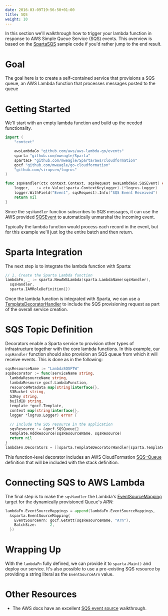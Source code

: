 ```yaml
---
date: 2016-03-09T19:56:50+01:00
title: SQS
weight: 10
---
```



In this section we'll walkthrough how to trigger your lambda function in response to AWS Simple Queue Service (SQS) events.  This overview is based on the [SpartaSQS](https://github.com/mweagle/SpartaSQS) sample code if you'd rather jump to the end result.

# Goal

The goal here is to create a self-contained service that provisions a SQS queue, an AWS Lambda function that processes messages posted to the queue

# Getting Started

We'll start with an empty lambda function and build up the needed functionality.

```go
import (
	"context"

	awsLambdaGo "github.com/aws/aws-lambda-go/events"
	sparta "github.com/mweagle/Sparta"
	spartaCF "github.com/mweagle/Sparta/aws/cloudformation"
	gocf "github.com/mweagle/go-cloudformation"
	"github.com/sirupsen/logrus"
)

func sqsHandler(ctx context.Context, sqsRequest awsLambdaGo.SQSEvent) error {
	logger, _ := ctx.Value(sparta.ContextKeyLogger).(*logrus.Logger)
	logger.WithField("Event", sqsRequest).Info("SQS Event Received")
	return nil
}
```

Since the `sqsHandler` function subscribes to SQS messages, it can use the AWS provided [SQSEvent](https://godoc.org/github.com/aws/aws-lambda-go/events#SQSEvent) to automatically unmarshal the incoming event.

Typically the lambda function would process each record in the event, but for this example we'll just log the entire batch and then return.

# Sparta Integration

The next step is to integrate the lambda function with Sparta:

```go
// 1. Create the Sparta Lambda function
lambdaFn, _ := sparta.NewAWSLambda(sparta.LambdaName(sqsHandler),
  sqsHandler,
  sparta.IAMRoleDefinition{})
```

Once the lambda function is integrated with Sparta, we can use a [TemplateDecoratorHandler](https://godoc.org/github.com/mweagle/Sparta#TemplateDecoratorHandler) to include the SQS provisioning request as part of the overall service creation.

# SQS Topic Definition

Decorators enable a Sparta service to provision other types of infrastructure together with the core lambda functions. In this example, our `sqsHandler` function should also provision an SQS queue from which it will receive events. This is done as in the following:

```go
sqsResourceName := "LambdaSQSFTW"
sqsDecorator := func(serviceName string,
  lambdaResourceName string,
  lambdaResource gocf.LambdaFunction,
  resourceMetadata map[string]interface{},
  S3Bucket string,
  S3Key string,
  buildID string,
  template *gocf.Template,
  context map[string]interface{},
  logger *logrus.Logger) error {

  // Include the SQS resource in the application
  sqsResource := &gocf.SQSQueue{}
  template.AddResource(sqsResourceName, sqsResource)
  return nil
}
lambdaFn.Decorators = []sparta.TemplateDecoratorHandler{sparta.TemplateDecoratorHookFunc(sqsDecorator)}
```

This function-level decorator includes an AWS CloudFormation [SQS::Queue](https://docs.aws.amazon.com/AWSCloudFormation/latest/UserGuide/aws-properties-sqs-queues.html) definition that will be included with the stack definition.

# Connecting SQS to AWS Lambda

The final step is to make the `sqsHandler` the Lambda's [EventSourceMapping](https://godoc.org/github.com/mweagle/Sparta#EventSourceMapping) target for the dynamically provisioned Queue's _ARN_:

```go
lambdaFn.EventSourceMappings = append(lambdaFn.EventSourceMappings,
  &sparta.EventSourceMapping{
    EventSourceArn: gocf.GetAtt(sqsResourceName, "Arn"),
    BatchSize:      2,
  })
```


# Wrapping Up

With the `lambdaFn` fully defined, we can provide it to `sparta.Main()` and deploy our service.  It's also possible to use a pre-existing SQS resource by providing a string literal as the `EventSourceArn` value.

# Other Resources

  * The AWS docs have an excellent [SQS event source](https://aws.amazon.com/blogs/aws/aws-lambda-adds-amazon-simple-queue-service-to-supported-event-sources/) walkthrough.
